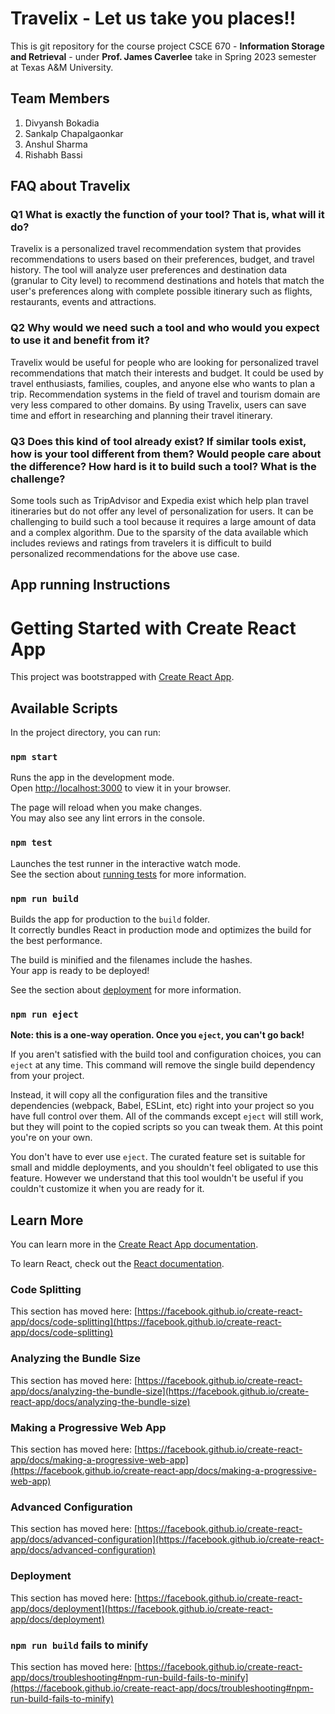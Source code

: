 # Travelix - Let us take you places!!

This is git repository for the course project CSCE 670 - **Information Storage and Retrieval** - under **Prof. James Caverlee** take in Spring 2023 semester at Texas A&M University.

## Team Members

1. Divyansh Bokadia
2. Sankalp Chapalgaonkar
3. Anshul Sharma
4. Rishabh Bassi

## FAQ about Travelix

### Q1 What is exactly the function of your tool? That is, what will it do?

Travelix is a personalized travel recommendation system that provides recommendations to users based on their preferences, budget, and travel history. The tool will analyze user preferences and destination data (granular to City level) to recommend destinations and hotels that match the user's preferences along with complete possible itinerary such as flights, restaurants, events and attractions.

### Q2 Why would we need such a tool and who would you expect to use it and benefit from it?

Travelix would be useful for people who are looking for personalized travel recommendations that match their interests and budget. It could be used by travel enthusiasts, families, couples, and anyone else who wants to plan a trip. Recommendation systems in the field of travel and tourism domain are very less compared to other domains. By using Travelix, users can save time and effort in researching and planning their travel itinerary.

### Q3 Does this kind of tool already exist? If similar tools exist, how is your tool different from them? Would people care about the difference? How hard is it to build such a tool? What is the challenge?

Some tools such as TripAdvisor and Expedia exist which help plan travel itineraries but do not offer any level of personalization for users. It can be challenging to build such a tool because it requires a large amount of data and a complex algorithm. Due to the sparsity of the data available which includes reviews and ratings from travelers it is difficult to build personalized recommendations for the above use case.

## App running Instructions

# Getting Started with Create React App

This project was bootstrapped with [Create React App](https://github.com/facebook/create-react-app).

## Available Scripts

In the project directory, you can run:

### `npm start`

Runs the app in the development mode.\
Open [http://localhost:3000](http://localhost:3000) to view it in your browser.

The page will reload when you make changes.\
You may also see any lint errors in the console.

### `npm test`

Launches the test runner in the interactive watch mode.\
See the section about [running tests](https://facebook.github.io/create-react-app/docs/running-tests) for more information.

### `npm run build`

Builds the app for production to the `build` folder.\
It correctly bundles React in production mode and optimizes the build for the best performance.

The build is minified and the filenames include the hashes.\
Your app is ready to be deployed!

See the section about [deployment](https://facebook.github.io/create-react-app/docs/deployment) for more information.

### `npm run eject`

**Note: this is a one-way operation. Once you `eject`, you can't go back!**

If you aren't satisfied with the build tool and configuration choices, you can `eject` at any time. This command will remove the single build dependency from your project.

Instead, it will copy all the configuration files and the transitive dependencies (webpack, Babel, ESLint, etc) right into your project so you have full control over them. All of the commands except `eject` will still work, but they will point to the copied scripts so you can tweak them. At this point you're on your own.

You don't have to ever use `eject`. The curated feature set is suitable for small and middle deployments, and you shouldn't feel obligated to use this feature. However we understand that this tool wouldn't be useful if you couldn't customize it when you are ready for it.

## Learn More

You can learn more in the [Create React App documentation](https://facebook.github.io/create-react-app/docs/getting-started).

To learn React, check out the [React documentation](https://reactjs.org/).

### Code Splitting

This section has moved here: [https://facebook.github.io/create-react-app/docs/code-splitting](https://facebook.github.io/create-react-app/docs/code-splitting)

### Analyzing the Bundle Size

This section has moved here: [https://facebook.github.io/create-react-app/docs/analyzing-the-bundle-size](https://facebook.github.io/create-react-app/docs/analyzing-the-bundle-size)

### Making a Progressive Web App

This section has moved here: [https://facebook.github.io/create-react-app/docs/making-a-progressive-web-app](https://facebook.github.io/create-react-app/docs/making-a-progressive-web-app)

### Advanced Configuration

This section has moved here: [https://facebook.github.io/create-react-app/docs/advanced-configuration](https://facebook.github.io/create-react-app/docs/advanced-configuration)

### Deployment

This section has moved here: [https://facebook.github.io/create-react-app/docs/deployment](https://facebook.github.io/create-react-app/docs/deployment)

### `npm run build` fails to minify

This section has moved here: [https://facebook.github.io/create-react-app/docs/troubleshooting#npm-run-build-fails-to-minify](https://facebook.github.io/create-react-app/docs/troubleshooting#npm-run-build-fails-to-minify)
